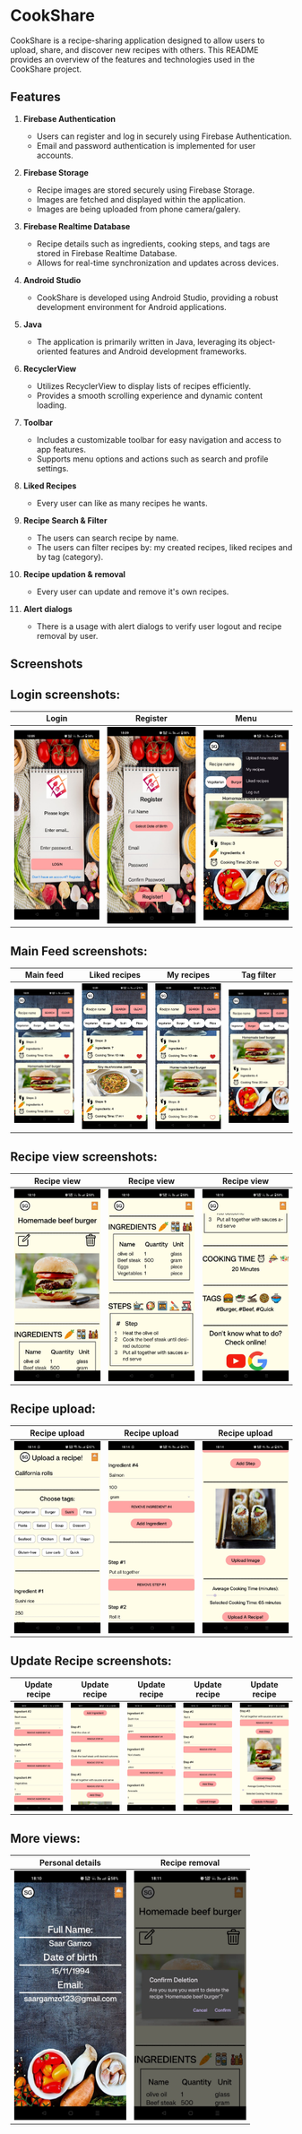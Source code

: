 # CookShare

CookShare is a recipe-sharing application designed to allow users to upload, share, and discover new recipes with others. This README provides an overview of the features and technologies used in the CookShare project.

## Features

1. **Firebase Authentication**
   - Users can register and log in securely using Firebase Authentication.
   - Email and password authentication is implemented for user accounts.

2. **Firebase Storage**
   - Recipe images are stored securely using Firebase Storage.
   - Images are fetched and displayed within the application.
   - Images are being uploaded from phone camera/galery.

3. **Firebase Realtime Database**
   - Recipe details such as ingredients, cooking steps, and tags are stored in Firebase Realtime Database.
   - Allows for real-time synchronization and updates across devices.

4. **Android Studio**
   - CookShare is developed using Android Studio, providing a robust development environment for Android applications.

5. **Java**
   - The application is primarily written in Java, leveraging its object-oriented features and Android development frameworks.

6. **RecyclerView**
   - Utilizes RecyclerView to display lists of recipes efficiently.
   - Provides a smooth scrolling experience and dynamic content loading.

7. **Toolbar**
   - Includes a customizable toolbar for easy navigation and access to app features.
   - Supports menu options and actions such as search and profile settings.

8. **Liked Recipes**
   - Every user can like as many recipes he wants.

9. **Recipe Search & Filter**
   - The users can search recipe by name.
   - The users can filter recipes by: my created recipes, liked recipes and by tag (category).

10. **Recipe updation & removal**
    - Every user can update and remove it's own recipes.

11. **Alert dialogs**
    - There is a usage with alert dialogs to verify user logout and recipe removal by user.
   
## Screenshots

## Login screenshots:

| Login | Register | Menu |
| --- | --- | --- |
| <img src="media/loginPage.jpeg" alt="Main Menu" width="200"/> | <img src="media/registerPage.jpeg" alt="Settings" width="200"/> | <img src="media/MenuSelect.jpeg" alt="Settings" width="200"/> |

## Main Feed screenshots:

| Main feed | Liked recipes | My recipes | Tag filter |
| --- | --- | --- | --- |
| <img src="media/MyRecipesSelect.jpeg" alt="Main Feed" width="200"/> | <img src="media/LikedRecipes.jpeg" alt="Liked Recipes" width="200"/> | <img src="media/MyRecipesSelect.jpeg" alt="My Recipes" width="200"/> | <img src="media/BurgerTagSelect.jpeg" alt="Tag Filter" width="200"/> |

## Recipe view screenshots:

| Recipe view | Recipe view | Recipe view |
| --- | --- | --- |
| <img src="media/RecipeView1.jpeg" alt="Main Feed" width="200"/> | <img src="media/RecipeView2.jpeg" alt="Liked Recipes" width="200"/> | <img src="media/RecipeView3.jpeg" alt="My Recipes" width="200"/> |


## Recipe upload:

| Recipe upload | Recipe upload | Recipe upload |
| --- | --- | --- |
| <img src="media/UploadRecipe1.jpeg" alt="Main Feed" width="200"/> | <img src="media/UploadRecipe2.jpeg" alt="Liked Recipes" width="200"/> | <img src="media/UploadRecipe3.jpeg" alt="My Recipes" width="200"/> |

## Update Recipe screenshots:

| Update recipe | Update recipe | Update recipe | Update recipe | Update recipe |
| --- | --- | --- | --- | --- |
| <img src="media/UpdateRecipe1.jpeg" alt="Main Feed" width="200"/> | <img src="media/UpdateRecipe2.jpeg" alt="Liked Recipes" width="200"/> | <img src="media/UpdateRecipe3.jpeg" alt="My Recipes" width="200"/> | <img src="media/UpdateRecipe4.jpeg" alt="My Recipes" width="200"/> | <img src="media/UpdateRecipe5.jpeg" alt="My Recipes" width="200"/> |

## More views:

| Personal details | Recipe removal |
| --- | --- |
| <img src="media/PersonalDetails.jpeg" alt="Main Feed" width="200"/> | <img src="media/RemoveRecipe.jpeg" alt="Liked Recipes" width="200"/> |
